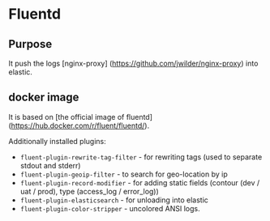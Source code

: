 # Fluentd

## Purpose

It push the logs [nginx-proxy] (https://github.com/jwilder/nginx-proxy) into elastic.

## docker image

It is based on [the official image of fluentd] (https://hub.docker.com/r/fluent/fluentd/).

Additionally installed plugins:

* `fluent-plugin-rewrite-tag-filter` - for rewriting tags (used to separate stdout and stderr)
* `fluent-plugin-geoip-filter` - to search for geo-location by ip
* `fluent-plugin-record-modifier` - for adding static fields (contour (dev / uat / prod), type (access_log / error_log))
* `fluent-plugin-elasticsearch` - for unloading into elastic
* `fluent-plugin-color-stripper` - uncolored ANSI logs.

